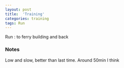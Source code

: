 ```yaml
---
layout: post
title:  'Training'
categories: training
tags: Run
---
```


Run : to ferry building and back

### Notes

Low and slow, better than last time. Around 50min I think
